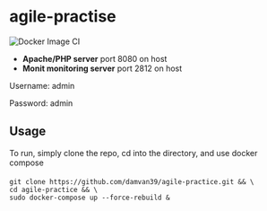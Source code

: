 # agile-practise
![Docker Image CI](https://github.com/damvan39/agile-practise/workflows/Docker%20Image%20CI/badge.svg)
- **Apache/PHP server** port 8080 on host
- **Monit monitoring server** port 2812 on host

Username: admin

Password: admin
## Usage
To run, simply clone the repo, cd into the directory, and use docker compose
#### 
````
git clone https://github.com/damvan39/agile-practice.git && \
cd agile-practice && \
sudo docker-compose up --force-rebuild &
````
